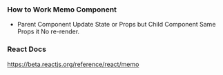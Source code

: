 ### How to Work Memo Component
- Parent Component Update State or Props but Child Component Same Props it No re-render.
### React Docs
https://beta.reactjs.org/reference/react/memo
